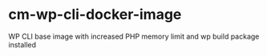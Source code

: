 # cm-wp-cli-docker-image
 WP CLI base image with increased PHP memory limit and wp build package installed
